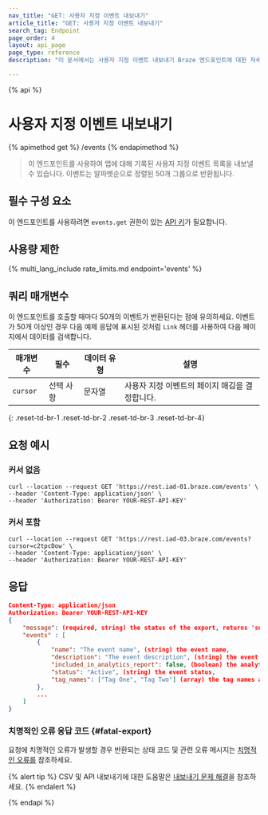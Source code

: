 ```yaml
---
nav_title: "GET: 사용자 지정 이벤트 내보내기"
article_title: "GET: 사용자 지정 이벤트 내보내기"
search_tag: Endpoint
page_order: 4
layout: api_page
page_type: reference
description: "이 문서에서는 사용자 지정 이벤트 내보내기 Braze 엔드포인트에 대한 자세한 내용을 설명합니다."

---
```

{% api %}
# 사용자 지정 이벤트 내보내기
{% apimethod get %}
/events
{% endapimethod %}

> 이 엔드포인트를 사용하여 앱에 대해 기록된 사용자 지정 이벤트 목록을 내보낼 수 있습니다. 이벤트는 알파벳순으로 정렬된 50개 그룹으로 반환됩니다.

## 필수 구성 요소

이 엔드포인트를 사용하려면 `events.get` 권한이 있는 [API 키]({{site.baseurl}}/api/basics#rest-api-key/)가 필요합니다.

## 사용량 제한

{% multi_lang_include rate_limits.md endpoint='events' %}

## 쿼리 매개변수

이 엔드포인트를 호출할 때마다 50개의 이벤트가 반환된다는 점에 유의하세요. 이벤트가 50개 이상인 경우 다음 예제 응답에 표시된 것처럼 `Link` 헤더를 사용하여 다음 페이지에서 데이터를 검색합니다.

| 매개변수 | 필수 | 데이터 유형 | 설명 |
|---|---|---|---|
| `cursor` | 선택 사항 | 문자열 | 사용자 지정 이벤트의 페이지 매김을 결정합니다. |
{: .reset-td-br-1 .reset-td-br-2 .reset-td-br-3 .reset-td-br-4}

## 요청 예시

### 커서 없음

```
curl --location --request GET 'https://rest.iad-01.braze.com/events' \
--header 'Content-Type: application/json' \
--header 'Authorization: Bearer YOUR-REST-API-KEY'
```

### 커서 포함

```
curl --location --request GET 'https://rest.iad-03.braze.com/events?cursor=c2tpcDow' \
--header 'Content-Type: application/json' \
--header 'Authorization: Bearer YOUR-REST-API-KEY'
```

## 응답

```json
Content-Type: application/json
Authorization: Bearer YOUR-REST-API-KEY
{
    "message": (required, string) the status of the export, returns 'success' when completed without errors,
    "events" : [
        {
            "name": "The event name", (string) the event name,
            "description": "The event description", (string) the event description,
            "included_in_analytics_report": false, (boolean) the analytics report inclusion,
            "status": "Active", (string) the event status,
            "tag_names": ["Tag One", "Tag Two"] (array) the tag names associated with the event formatted as strings,
        },
        ...
    ]
}
```

### 치명적인 오류 응답 코드 {#fatal-export}

요청에 치명적인 오류가 발생할 경우 반환되는 상태 코드 및 관련 오류 메시지는 [치명적인 오류를]({{site.baseurl}}/api/errors/#fatal-errors) 참조하세요.

{% alert tip %}
CSV 및 API 내보내기에 대한 도움말은 [내보내기 문제 해결]({{site.baseurl}}/user_guide/data_and_analytics/export_braze_data/export_troubleshooting/)을 참조하세요.
{% endalert %}

{% endapi %}
